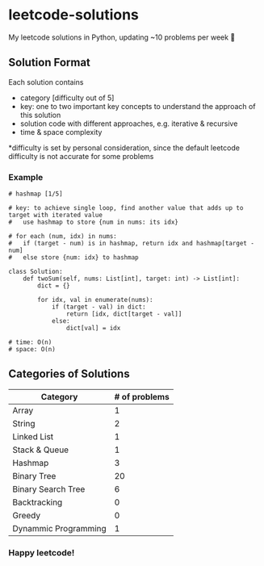 # leetcode-solutions
My leetcode solutions in Python, updating ~10 problems per week :rocket:

## Solution Format
Each solution contains
<ul>
  <li> category [difficulty out of 5] </li>
  <li> key: one to two important key concepts to understand the approach of this solution </li> 
  <li> solution code with different approaches, e.g. iterative & recursive </li>
  <li> time & space complexity </li>
</ul>
*difficulty is set by personal consideration, since the default leetcode difficulty is not accurate for some problems

### Example
```
# hashmap [1/5]

# key: to achieve single loop, find another value that adds up to target with iterated value
#   use hashmap to store {num in nums: its idx}

# for each (num, idx) in nums:
#   if (target - num) is in hashmap, return idx and hashmap[target - num]
#   else store {num: idx} to hashmap

class Solution:
    def twoSum(self, nums: List[int], target: int) -> List[int]:
        dict = {}
        
        for idx, val in enumerate(nums):
            if (target - val) in dict:
                return [idx, dict[target - val]]
            else:
                dict[val] = idx
                
# time: O(n)
# space: O(n)
```

## Categories of Solutions
<table>
  <thead>
    <th> Category </th>
    <th> # of problems </th>
  </thead>
  <tr>
    <td> Array </td>
    <td> 1 </td>
  </tr>
  <tr>
    <td> String </td>
    <td> 2 </td>
  </tr>
  <tr>
    <td> Linked List </td>
    <td> 1 </td>
  </tr>
  <tr>
    <td> Stack & Queue </td>
    <td> 1 </td>
  </tr>
  <tr>
    <td> Hashmap </td>
    <td> 3 </td>
  </tr>
  <tr>
    <td> Binary Tree </td>
    <td> 20 </td>
  </tr>
  <tr>
    <td> Binary Search Tree </td>
    <td> 6 </td>
  </tr>
  <tr>
    <td> Backtracking </td>
    <td> 0 </td>
  </tr>
  <tr>
    <td> Greedy </td>
    <td> 0 </td>
  </tr>
  <tr>
    <td> Dynammic Programming </td>
    <td> 1 </td>
  </tr>
</table>

### Happy leetcode!
